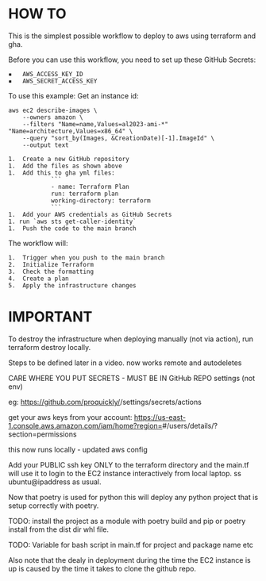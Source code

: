 # HOW TO

This is the simplest possible workflow to deploy to aws using terraform and gha.

Before you can use this workflow, you need to set up these GitHub Secrets:

	▪	AWS_ACCESS_KEY_ID
	▪	AWS_SECRET_ACCESS_KEY
To use this example:
Get an instance id:
```aiignore
aws ec2 describe-images \
    --owners amazon \
    --filters "Name=name,Values=al2023-ami-*" "Name=architecture,Values=x86_64" \
    --query "sort_by(Images, &CreationDate)[-1].ImageId" \
    --output text
```
	1.	Create a new GitHub repository
	1.	Add the files as shown above
    1.  Add this to gha yml files:
                ```
                - name: Terraform Plan
                run: terraform plan
                working-directory: terraform
                ```
	1.	Add your AWS credentials as GitHub Secrets
    1. run `aws sts get-caller-identity`
	1.	Push the code to the main branch
The workflow will:

	1.	Trigger when you push to the main branch
	2.	Initialize Terraform
	3.	Check the formatting
	4.	Create a plan
	5.	Apply the infrastructure changes

# IMPORTANT
To destroy the infrastructure when deploying manually (not via action), run terraform destroy locally.

Steps to be defined later in a video. now works remote and autodeletes

CARE WHERE YOU PUT SECRETS - MUST BE IN GitHub REPO settings (not env)

eg: https://github.com/proquickly/<your-repo-name>/settings/secrets/actions

get your aws keys from your account:
https://us-east-1.console.aws.amazon.com/iam/home?region=<your-region>#/users/details/<your-user-name>?section=permissions

this now runs locally - updated aws config


Add your PUBLIC ssh key ONLY to the terraform directory and the main.tf will use it to login to the EC2 instance interactively from local laptop. ss ubuntu@ipaddress
as usual.

Now that poetry is used for python this will deploy any python project that
is setup correctly with poetry.

TODO: install the project as a module with poetry build and pip or poetry install from the dist dir whl file.

TODO: Variable for bash script in main.tf for project and package name etc

Also note that the dealy in deployment during the time the EC2 instance is up is caused by the time it takes to clone the github repo.
